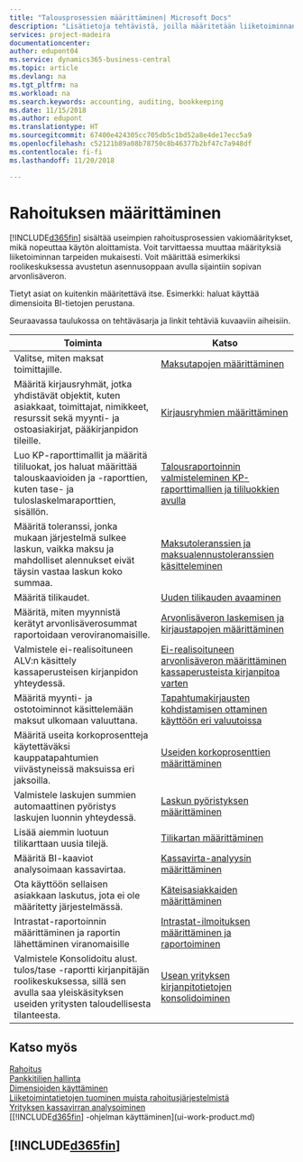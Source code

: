```yaml
---
title: "Talousprosessien määrittäminen| Microsoft Docs"
description: "Lisätietoja tehtävistä, joilla määritetään liiketoiminnan taloushallinto laskentatoimen, tilintarkastuksen tai kirjanpidon tarpeita varten."
services: project-madeira
documentationcenter: 
author: edupont04
ms.service: dynamics365-business-central
ms.topic: article
ms.devlang: na
ms.tgt_pltfrm: na
ms.workload: na
ms.search.keywords: accounting, auditing, bookkeeping
ms.date: 11/15/2018
ms.author: edupont
ms.translationtype: HT
ms.sourcegitcommit: 67400e424305cc705db5c1bd52a8e4de17ecc5a9
ms.openlocfilehash: c52121b89a08b78750c8b46377b2bf47c7a948df
ms.contentlocale: fi-fi
ms.lasthandoff: 11/20/2018

---
```

# <a name="setting-up-finance"></a>Rahoituksen määrittäminen
[!INCLUDE[d365fin](includes/d365fin_md.md)] sisältää useimpien rahoitusprosessien vakiomääritykset, mikä nopeuttaa käytön aloittamista. Voit tarvittaessa muuttaa määrityksiä liiketoiminnan tarpeiden mukaisesti. Voit määrittää esimerkiksi roolikeskuksessa avustetun asennusoppaan avulla sijaintiin sopivan arvonlisäveron.  

Tietyt asiat on kuitenkin määritettävä itse. Esimerkki: haluat käyttää dimensioita BI-tietojen perustana.  

Seuraavassa taulukossa on tehtäväsarja ja linkit tehtäviä kuvaaviin aiheisiin.

| Toiminta | Katso |
| --- | --- |
| Valitse, miten maksat toimittajille. |[Maksutapojen määrittäminen](finance-payment-methods.md) |
| Määritä kirjausryhmät, jotka yhdistävät objektit, kuten asiakkaat, toimittajat, nimikkeet, resurssit sekä myynti- ja ostoasiakirjat, pääkirjanpidon tileille. |[Kirjausryhmien määrittäminen](finance-posting-groups.md)|
|Luo KP-raporttimallit ja määritä tililuokat, jos haluat määrittää talouskaavioiden ja -raporttien, kuten tase- ja tuloslaskelmaraporttien, sisällön.|[Talousraportoinnin valmisteleminen KP-raporttimallien ja tililuokkien avulla](bi-how-work-account-schedule.md)|
|Määritä toleranssi, jonka mukaan järjestelmä sulkee laskun, vaikka maksu ja mahdolliset alennukset eivät täysin vastaa laskun koko summaa.|[Maksutoleranssien ja maksualennustoleranssien käsitteleminen](finance-payment-tolerance-and-payment-discount-tolerance.md)|
| Määritä tilikaudet. |[Uuden tilikauden avaaminen](finance-how-open-new-fiscal-year.md) |
| Määritä, miten myynnistä kerätyt arvonlisäverosummat raportoidaan veroviranomaisille. |[Arvonlisäveron laskemisen ja kirjaustapojen määrittäminen](finance-setup-vat.md)|
|Valmistele ei-realisoituneen ALV:n käsittely kassaperusteisen kirjanpidon yhteydessä.|[Ei-realisoituneen arvonlisäveron määrittäminen kassaperusteista kirjanpitoa varten](finance-setup-unrealized-vat.md)|
| Määritä myynti- ja ostotoiminnot käsittelemään maksut ulkomaan valuuttana.|[Tapahtumakirjausten kohdistamisen ottaminen käyttöön eri valuutoissa](finance-how-enable-application-ledger-entries-different-currencies.md)
|Määritä useita korkoprosentteja käytettäväksi kauppatapahtumien viivästyneissä maksuissa eri jaksoilla.|[Useiden korkoprosenttien määrittäminen](finance-how-to-set-up-multiple-interest-rates.md)|
|Valmistele laskujen summien automaattinen pyöristys laskujen luonnin yhteydessä.|[Laskun pyöristyksen määrittäminen](finance-set-up-invoice-rounding.md)|
| Lisää aiemmin luotuun tilikarttaan uusia tilejä. |[Tilikartan määrittäminen](finance-setup-chart-accounts.md) |
| Määritä BI-kaaviot analysoimaan kassavirtaa. |[Kassavirta-analyysin määrittäminen](finance-setup-cash-flow-analyses.md) |
|Ota käyttöön sellaisen asiakkaan laskutus, jota ei ole määritetty järjestelmässä.|[Käteisasiakkaiden määrittäminen](finance-how-to-set-up-cash-customers.md)|
| Intrastat-raportoinnin määrittäminen ja raportin lähettäminen viranomaisille | [Intrastat-ilmoituksen määrittäminen ja raportoiminen](finance-how-setup-report-intrastat.md)|
|Valmistele Konsolidoitu alust. tulos/tase -raportti kirjanpitäjän roolikeskuksessa, sillä sen avulla saa yleiskäsityksen useiden yritysten taloudellisesta tilanteesta.|[Usean yrityksen kirjanpitotietojen konsolidoiminen](finance-consolidated-company-reporting.md)|

## <a name="see-also"></a>Katso myös
[Rahoitus](finance.md)  
[Pankkitilien hallinta](bank-manage-bank-accounts.md)  
[Dimensioiden käyttäminen](finance-dimensions.md)  
[Liiketoimintatietojen tuominen muista rahoitusjärjestelmistä](across-import-data-configuration-packages.md)  
[Yrityksen kassavirran analysoiminen](finance-analyze-cash-flow.md)  
[[!INCLUDE[d365fin](includes/d365fin_md.md)] -ohjelman käyttäminen](ui-work-product.md)  

## [!INCLUDE[d365fin](includes/free_trial_md.md)]  

